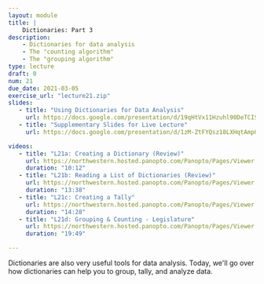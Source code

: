 ```yaml
---
layout: module
title: |
    Dictionaries: Part 3
description:
    - Dictionaries for data analysis
    - The "counting algorithm"
    - The "grouping algorithm"
type: lecture
draft: 0
num: 21
due_date: 2021-03-05
exercise_url: "lecture21.zip"
slides:
   - title: "Using Dictionaries for Data Analysis"
     url: https://docs.google.com/presentation/d/19qHtVx11Hzuhl90DeTCISIpXneNFWvK1k5PiAP2A7nI/edit
   - title: "Supplementary Slides for Live Lecture"
     url: https://docs.google.com/presentation/d/1zM-ZtFYQsz18LXHqtAmpGbL4DAu8IXhKzgSpOJDpVno/edit?usp=sharing

videos: 
   - title: "L21a: Creating a Dictionary (Review)"
     url: https://northwestern.hosted.panopto.com/Panopto/Pages/Viewer.aspx?id=e4d183aa-f7bf-4ef2-83db-aca000061f6f
     duration: "10:12"
   - title: "L21b: Reading a List of Dictionaries (Review)"
     url: https://northwestern.hosted.panopto.com/Panopto/Pages/Viewer.aspx?id=75a4813f-6e6e-4074-9aff-aca000061eeb
     duration: "13:38"
   - title: "L21c: Creating a Tally"
     url: https://northwestern.hosted.panopto.com/Panopto/Pages/Viewer.aspx?id=05bb3686-0b70-4f9f-bc00-aca000061e84
     duration: "14:28"
   - title: "L21d: Grouping & Counting - Legislature"
     url: https://northwestern.hosted.panopto.com/Panopto/Pages/Viewer.aspx?id=2ae03180-9168-4fcf-9af4-aca000061ddb
     duration: "19:49"

---
```


Dictionaries are also very useful tools for data analysis. Today, we'll go over how dictionaries can help you to group, tally, and analyze data.
